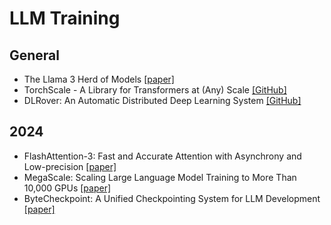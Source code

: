 # LLM Training

## General 

- The Llama 3 Herd of Models [[paper]](https://arxiv.org/abs/2407.21783)
- TorchScale - A Library for Transformers at (Any) Scale [[GitHub]](https://github.com/microsoft/torchscale)
- DLRover: An Automatic Distributed Deep Learning System [[GitHub]](https://github.com/intelligent-machine-learning/dlrover)


## 2024

- FlashAttention-3: Fast and Accurate Attention with Asynchrony and Low-precision [[paper]](https://tridao.me/blog/2024/flash3/)
- MegaScale: Scaling Large Language Model Training to More Than 10,000 GPUs [[paper]](https://arxiv.org/abs/2402.15627)
- ByteCheckpoint: A Unified Checkpointing System for LLM Development [[paper]](https://arxiv.org/abs/2407.20143)
